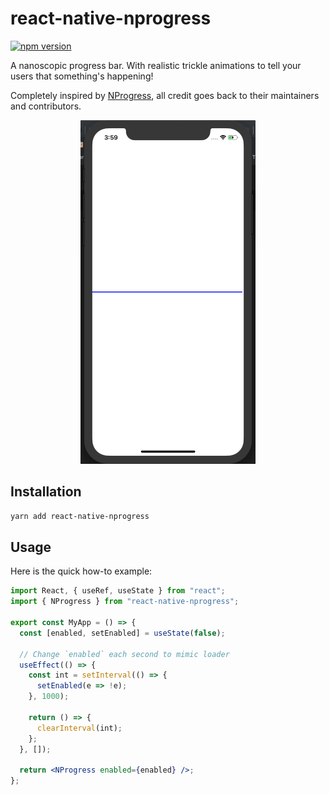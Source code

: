 # react-native-nprogress

[![npm version](https://badge.fury.io/js/react-native-nprogress.svg)](https://badge.fury.io/js/react-native-nprogress)

A nanoscopic progress bar. With realistic trickle animations to tell your users that something's happening!

Completely inspired by [NProgress](https://github.com/rstacruz/nprogress), all credit goes back to their maintainers and contributors.

<p align="center">
<img src="https://raw.githubusercontent.com/loicmahieu/react-native-nprogress/master/doc/example.gif" height="550" />
</p>

## Installation

```bash
yarn add react-native-nprogress
```

## Usage

Here is the quick how-to example:

```jsx
import React, { useRef, useState } from "react";
import { NProgress } from "react-native-nprogress";

export const MyApp = () => {
  const [enabled, setEnabled] = useState(false);

  // Change `enabled` each second to mimic loader
  useEffect(() => {
    const int = setInterval(() => {
      setEnabled(e => !e);
    }, 1000);

    return () => {
      clearInterval(int);
    };
  }, []);

  return <NProgress enabled={enabled} />;
};
```
